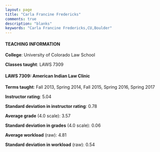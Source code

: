 ```yaml
---
layout: page
title: "Carla Francine Fredericks" 
comments: true
description: "blanks"
keywords: "Carla Francine Fredericks,CU,Boulder"
---
```

<head>
<script src="https://ajax.googleapis.com/ajax/libs/jquery/2.1.3/jquery.min.js"></script>
<script src="https://dl.dropboxusercontent.com/s/pc42nxpaw1ea4o9/highcharts.js?dl=0"></script>
<!-- <script src="../assets/js/highcharts.js"></script> -->
<style type="text/css">@font-face {
	font-family: "Bebas Neue";
	src: url(https://www.filehosting.org/file/details/544349/BebasNeue Regular.otf) format("opentype");
	}
	h1.Bebas { 
		font-family: "Bebas Neue", Verdana, Tahoma;
	}
</style>
</head>
	   
#### TEACHING INFORMATION

**College**: University of Colorado Law School

**Classes taught**: LAWS 7309

#### LAWS 7309: American Indian Law Clinic

**Terms taught**: Fall 2013, Spring 2014, Fall 2015, Spring 2016, Spring 2017

**Instructor rating**: 5.04

**Standard deviation in instructor rating**: 0.78

**Average grade** (4.0 scale): 3.57

**Standard deviation in grades** (4.0 scale): 0.06

**Average workload** (raw): 4.81

**Standard deviation in workload** (raw): 0.54

